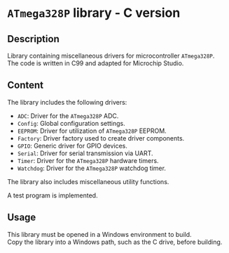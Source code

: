 # `ATmega328P` library - C version

## Description
Library containing miscellaneous drivers for microcontroller `ATmega328P`.  
The code is written in C99 and adapted for Microchip Studio. 

## Content
The library includes the following drivers:  
* `ADC`: Driver for the `ATmega328P` ADC.  
* `Config`: Global configuration settings.
* `EEPROM`: Driver for utilization of `ATmega328P` EEPROM.  
* `Factory`: Driver factory used to create driver components.
* `GPIO`: Generic driver for GPIO devices.  
* `Serial`: Driver for serial transmission via UART. 
* `Timer`: Driver for the `ATmega328P` hardware timers.   
* `Watchdog`: Driver for the `ATmega328P` watchdog timer.  

The library also includes miscellaneous utility functions.

A test program is implemented.

## Usage 
This library must be opened in a Windows environment to build.  
Copy the library into a Windows path, such as the C drive, before building.